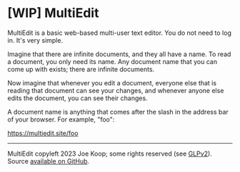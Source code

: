 # [WIP] MultiEdit

MultiEdit is a basic web-based multi-user text editor. You do not need to log in. It's very simple.

Imagine that there are infinite documents, and they all have a name. To read a document, you only need its name. Any document name that you can come up with exists; there are infinite documents.

Now imagine that whenever you edit a document, everyone else that is reading that document can see your changes, and whenever anyone else edits the document, you can see their changes.

A document name is anything that comes after the slash in the address bar of your browser. For example, "foo":

https://multiedit.site/foo

---

MultiEdit copyleft 2023 Joe Koop; some rights reserved (see [GLPv2](https://www.gnu.org/licenses/gpl-2.0.en.html)). Source [available on GitHub](https://github.com/jkoop/multiedit).
